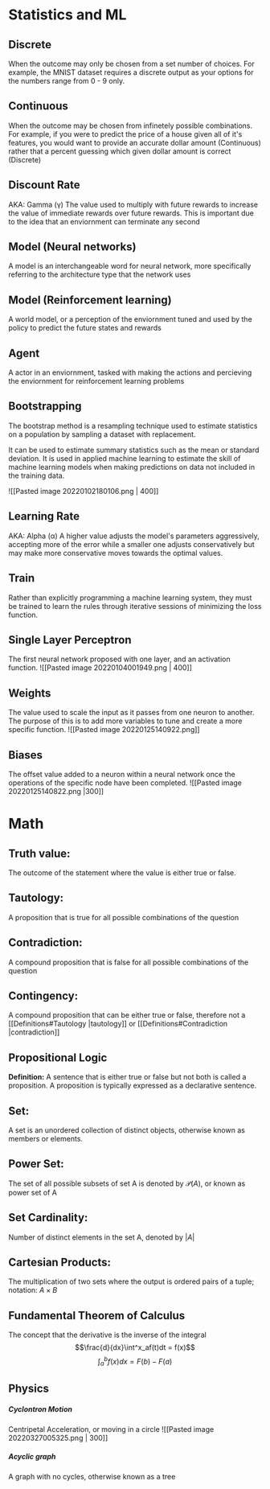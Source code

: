 # Statistics and ML

## Discrete
When the outcome may only be chosen from a set number of choices. For example, the MNIST dataset requires a discrete output as your options for the numbers range from 0 - 9 only. 

## Continuous 
When the outcome may be chosen from infinetely possible combinations. For example, if you were to predict the price of a house given all of it's features, you would want to provide an accurate dollar amount (Continuous) rather that a percent guessing which given dollar amount is correct (Discrete)

## Discount Rate
AKA: Gamma (γ)
The value used to multiply with future rewards to increase the value of immediate rewards over future rewards. This is important due to the idea that an enviornment can terminate any second

## Model (Neural networks)
A model is an interchangeable word for neural network, more specifically referring to the  architecture type that the network uses

## Model (Reinforcement learning)
A world model, or a perception of the enviornment tuned and used by the policy to predict the future states and rewards

## Agent
A actor in an enviornment, tasked with making the actions and percieving the enviornment for reinforcement learning problems

## Bootstrapping
The bootstrap method is a resampling technique used to estimate statistics on a population by sampling a dataset with replacement.

It can be used to estimate summary statistics such as the mean or standard deviation. It is used in applied machine learning to estimate the skill of machine learning models when making predictions on data not included in the training data.

![[Pasted image 20220102180106.png | 400]]

## Learning Rate
AKA: Alpha (α)
A higher value adjusts the model's parameters aggressively, accepting more of the error while a smaller one adjusts conservatively but may make more conservative moves towards the optimal values.

## Train
Rather than explicitly programming a machine learning system, they must be trained to learn the rules through iterative sessions of minimizing the loss function.


## Single Layer Perceptron
The first neural network proposed with one layer,  and an activation function.
![[Pasted image 20220104001949.png | 400]]

## Weights
The value used to scale the input as it passes from one neuron to another. The purpose of this is to add more variables to tune and create a more specific function.
![[Pasted image 20220125140922.png]]


## Biases
The offset value added to a neuron within a neural network once the operations of the specific node have been completed.
![[Pasted image 20220125140822.png |300]]

# Math
## Truth value:
The outcome of the statement where the value is either true or false.

## Tautology:
A proposition that is true for all possible combinations of the question

## Contradiction:
A compound proposition that is false for all possible combinations of the question

## Contingency:
A compound proposition that can be either true or false, therefore not a [[Definitions#Tautology |tautology]] or [[Definitions#Contradiction |contradiction]]

## Propositional Logic
**Definition:** A sentence that is either true or false but not both is called a proposition. A proposition is typically expressed as a declarative sentence.

## Set: 
A set is an unordered collection of distinct objects, otherwise known as members or elements.

## Power Set: 
The set of all possible subsets of set A is denoted by $\mathcal{P}(A)$, or known as power set of A

## Set Cardinality:
Number of distinct elements in the set A, denoted by $|A|$

## Cartesian Products: 
The multiplication of two sets where the output is ordered pairs of a tuple; notation: $A \times B$ 

## Fundamental Theorem of Calculus
The concept that the derivative is the inverse of the integral
$$\frac{d}{dx}\int^x_af(t)dt = f(x)$$
$$\int^b_af(x)dx=F(b)-F(a)$$
## Physics

##### Cyclontron Motion
Centripetal Acceleration, or moving in a circle
![[Pasted image 20220327005325.png | 300]]


##### Acyclic graph
A graph with no cycles, otherwise known as a tree